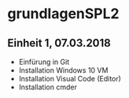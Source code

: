 # grundlagenSPL2

## Einheit 1, 07.03.2018
* Einfürung in Git 
* Installation Windows 10 VM 
* Installation Visual Code (Editor)
* Installation cmder
